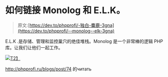 # 如何链接 Monolog 和 E.L.K。

> 原文:[https://dev.to/phpprofi/-独白-麋鹿-3gna](https://dev.to/phpprofi/--monolog--elk-3gna)

E.L.K .是存储、管理和监控巢穴的绝佳堆栈。Monolog 是一个非常棒的逻辑 PHP 库。让我们让他们一起工作。

[![](../Images/87f14b9c5e72e04e7fae13419271d5b9.png)T2】](https://res.cloudinary.com/practicaldev/image/fetch/s--D8Ey4F6G--/c_limit%2Cf_auto%2Cfl_progressive%2Cq_auto%2Cw_880/https://docs.fluentd.org/images/kibana5-screenshot.png)

http://phpprofi.ru/blogs/post/74 的читать